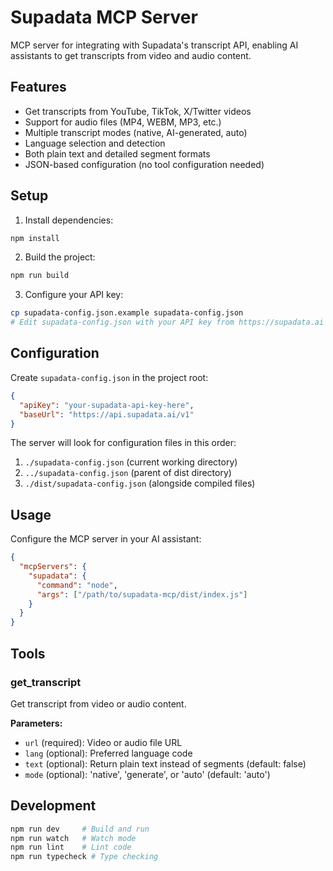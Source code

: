 # Supadata MCP Server

MCP server for integrating with Supadata's transcript API, enabling AI assistants to get transcripts from video and audio content.

## Features

- Get transcripts from YouTube, TikTok, X/Twitter videos
- Support for audio files (MP4, WEBM, MP3, etc.)
- Multiple transcript modes (native, AI-generated, auto)
- Language selection and detection
- Both plain text and detailed segment formats
- JSON-based configuration (no tool configuration needed)

## Setup

1. Install dependencies:
```bash
npm install
```

2. Build the project:
```bash
npm run build
```

3. Configure your API key:
```bash
cp supadata-config.json.example supadata-config.json
# Edit supadata-config.json with your API key from https://supadata.ai
```

## Configuration

Create `supadata-config.json` in the project root:

```json
{
  "apiKey": "your-supadata-api-key-here",
  "baseUrl": "https://api.supadata.ai/v1"
}
```

The server will look for configuration files in this order:
1. `./supadata-config.json` (current working directory)
2. `../supadata-config.json` (parent of dist directory)
3. `./dist/supadata-config.json` (alongside compiled files)

## Usage

Configure the MCP server in your AI assistant:

```json
{
  "mcpServers": {
    "supadata": {
      "command": "node",
      "args": ["/path/to/supadata-mcp/dist/index.js"]
    }
  }
}
```

## Tools

### get_transcript
Get transcript from video or audio content.

**Parameters:**
- `url` (required): Video or audio file URL
- `lang` (optional): Preferred language code
- `text` (optional): Return plain text instead of segments (default: false)  
- `mode` (optional): 'native', 'generate', or 'auto' (default: 'auto')

## Development

```bash
npm run dev     # Build and run
npm run watch   # Watch mode
npm run lint    # Lint code
npm run typecheck # Type checking
```